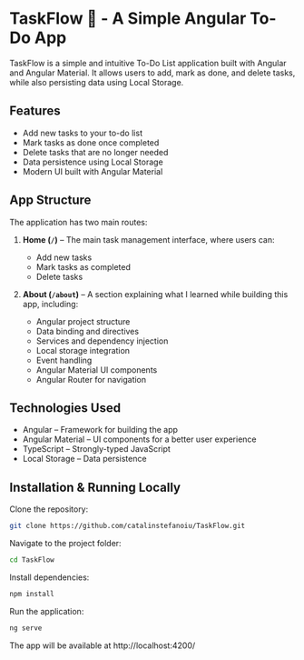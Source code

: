 # TaskFlow 📝 - A Simple Angular To-Do App

TaskFlow is a simple and intuitive To-Do List application built with Angular and Angular Material. It allows users to add, mark as done, and delete tasks, while also persisting data using Local Storage.

## Features

- Add new tasks to your to-do list
- Mark tasks as done once completed
- Delete tasks that are no longer needed
- Data persistence using Local Storage
- Modern UI built with Angular Material

## App Structure

The application has two main routes:

1. **Home (`/`)** – The main task management interface, where users can:
   - Add new tasks
   - Mark tasks as completed
   - Delete tasks

2. **About (`/about`)** – A section explaining what I learned while building this app, including:
   - Angular project structure
   - Data binding and directives
   - Services and dependency injection
   - Local storage integration
   - Event handling
   - Angular Material UI components
   - Angular Router for navigation

## Technologies Used

- Angular – Framework for building the app
- Angular Material – UI components for a better user experience
- TypeScript – Strongly-typed JavaScript
- Local Storage – Data persistence

## Installation & Running Locally

Clone the repository:  
```sh
git clone https://github.com/catalinstefanoiu/TaskFlow.git
``` 
Navigate to the project folder:
```sh
cd TaskFlow
```
Install dependencies:
```sh
npm install
```
Run the application:
```sh
ng serve
```
The app will be available at http://localhost:4200/

